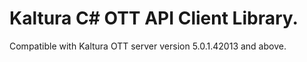 # Kaltura C# OTT API Client Library.
Compatible with Kaltura OTT server version 5.0.1.42013 and above.
